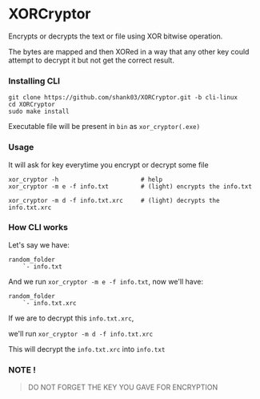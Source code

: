 # XORCryptor

Encrypts or decrypts the text or file using XOR bitwise operation.

The bytes are mapped and then XORed in a way that any other key
could attempt to decrypt it but not get the correct result.

### Installing CLI

```shell
git clone https://github.com/shank03/XORCryptor.git -b cli-linux
cd XORCryptor
sudo make install
```

Executable file will be present in `bin` as `xor_cryptor(.exe)`

### Usage

It will ask for key everytime you encrypt or decrypt some file

```text
xor_cryptor -h                       # help
xor_cryptor -m e -f info.txt         # (light) encrypts the info.txt

xor_cryptor -m d -f info.txt.xrc     # (light) decrypts the info.txt.xrc
```

### How CLI works

Let's say we have:

```text
random_folder
    `- info.txt
```

And we run `xor_cryptor -m e -f info.txt`, now we'll have:

```text
random_folder
    `- info.txt.xrc
```

If we are to decrypt this `info.txt.xrc`,

we'll run `xor_cryptor -m d -f info.txt.xrc`

This will decrypt the `info.txt.xrc` into `info.txt`

### NOTE !

> DO NOT FORGET THE KEY YOU GAVE FOR ENCRYPTION
